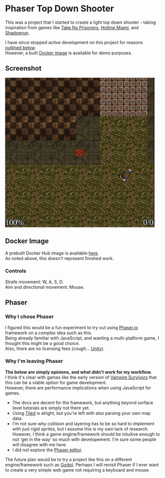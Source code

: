# Phaser Top Down Shooter
This was a project that I started to create a light top down shooter - taking inspiration from games like [Take No Prisoners](https://en.wikipedia.org/wiki/Take_No_Prisoners_(video_game)), [Hotline Miami](https://en.wikipedia.org/wiki/Hotline_Miami), and [Shadowrun](https://en.wikipedia.org/wiki/Shadowrun_(1993_video_game)).  

I have since stopped active development on this project for reasons [outlined below](#phaser).  
However, a built [Docker image](#docker-image) is available for demo purposes.  

## Screenshot
![game screenshot](/screenshot.png)

## Docker Image
A prebuilt Docker Hub image is available [here](https://hub.docker.com/repository/docker/jwnukoski/phaser-top-down-shooter/general).  
As noted above, this doesn't represent finished work.

### Controls
Strafe movement: W, A, S, D.  
Aim and directional movement: Mouse.  
  
## Phaser
### Why I chose Phaser
I figured this would be a fun experiment to try out using [Phaser.io](https://phaser.io/) framework on a complex idea such as this.  
Being already familiar with JavaScript, and wanting a multi-platform game, I thought this might be a good choice.  
Also, there are no licensing fees (*cough*... [Unity](https://unity.com/)).

### Why I'm leaving Phaser
**The below are simply opinions, and what didn't work for my workflow.**  
I think it's clear with games like the early version of [Vampire Survivors](https://en.wikipedia.org/wiki/Vampire_Survivors) that this can be a viable option for game development.  
However, there are performance implications when using JavaScript for games.

- The docs are decent for the framework, but anything beyond surface level tutorials are simply not there yet.   
- Using [Tiled](https://www.mapeditor.org/) is alright, but you're left with also parsing your own map data.
- I'm not sure why collision and layering has to be so hard to implement with just rigid sprites, but I assume this is my own lack of research. However, I think a game engine/framework should be intuitive enough to not 'get in the way' so much with developement. I'm sure some people will disagree with me here.
- I did not explore the [Phaser editor](https://phaser.io/shop/apps/phaser-editor).

The future plan would be to try a project like this on a different engine/framework such as [Godot](https://godotengine.org/). 
Perhaps I will revisit Phaser if I ever want to create a very simple web game not requiring a keyboard and mouse.